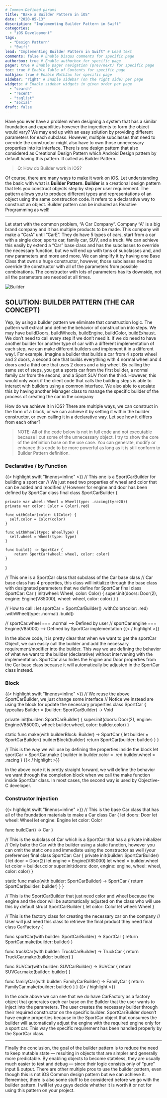 ```yaml
---
# Common-Defined params
title: "Bake a Builder Pattern in iOS"
date: "2020-05-13"
description: "Implementing Builder Pattern in Swift"
categories:
  - "iOS Development"
tags:
  - "Design Pattern"
  - "Swift"
lead: "Implementing Builder Pattern in Swift" # Lead text
comments: false # Enable Disqus comments for specific page
authorbox: true # Enable authorbox for specific page
pager: true # Enable pager navigation (prev/next) for specific page
toc: true # Enable Table of Contents for specific page
mathjax: true # Enable MathJax for specific page
sidebar: "right" # Enable sidebar (on the right side) per page
widgets: # Enable sidebar widgets in given order per page
  - "search"
  - "recent"
  - "taglist"
  - "social"
draft: false
---
```


Have you ever have a problem when designing a system that has a similar foundation and capabilities however the ingredients to form the object would vary? We may end up with an easy solution by providing different parameters for each subclass. However, multiple subclasses that need to override the constructor might also have to own those unnecessary properties into its interface. There is one design pattern that also considered as Creational Design Pattern which Android Design pattern by default having this pattern. It called as Builder Pattern.

> Q: How do Builder work in iOS?

Of course, there are many ways to make it work on iOS. Let understanding the basic with what is **Builder Pattern**. **Builder** is a creational design pattern that lets you construct objects step by step per user requirement. The pattern allows you to produce different types and representations of an object using the same construction code. It refers to a declarative way to construct an object. Builder pattern can be included as Reactive Programming as well!

---

Let start with the common problem, “A Car Company”. Company “A” is a big brand company and it has multiple products to be made. This company will make a “CarA” until “CarE”. They do have 5 types of cars, start from a car with a single door, sports car, family car, SUV, and a truck. We can achieve this easily by extend a “Car” base class and has the subclasses to override the necessary function, but we will end up with tons of subclasses and, and new parameters and more and more. We can simplify it by having one Base Class that owns a huge constructor, however, those subclasses need to override the constructor with all of the parameters from possible combinations. The constructor with lots of parameters has its downside, not all the parameters are needed at all times.

![Builder](/img/builder-pattern.png)

## SOLUTION: BUILDER PATTERN (THE CAR CONCEPT)

Yep, by using a builder pattern we eliminate that construction logic. The pattern will extract and define the behavior of construction into steps. We may have buildDoors, buildWheels, buildEngine, buildColor, buildExhaust. We don’t need to call every step if we don’t need it. If we do need to have another builder for another type of car with a different implementation of each step, we can make different builders and implement it in a different way!. For example, imagine a builder that builds a car from 4 sports wheel and 2 doors, a second one that builds everything with 4 normal wheel and 4 doors and a third one that uses 2 doors and a big wheel. By calling the same set of steps, you get a sports car from the first builder, a normal family car from the second, and a Sport SUV from the third. However, this would only work if the client code that calls the building steps is able to interact with builders using a common interface. We also able to escalate this by having another Manager class to manage the specific builder of the process of creating the car in the company

How do we achieve it in iOS? There are multiple ways, we can construct in the form of a block, or we can achieve it by setting it within the builder constructor, or even calling it in a declarative way. Let see how it differs from each other?

> NOTE: All of the code below is not in full code and not executable because I cut some of the unnecessary object. I try to show the core of the definition base on the use case. You can generate, modify or enhance this code to be more powerful as long as it is still conform to Builder Pattern definition.

### Declarative / by Function

{{< highlight swift "linenos=inline" >}}
// This one is a SportCarBuilder for building a sport car
// We just need two properties of wheel and color that can be added and modified
// However for engine and door has been defined by SportCar class
final class SportCarBuilder {

    private var wheel: Wheel = Wheel(type: .racing(tyre20))
    private var color: Color = Color(.red)

    func withColor(color: UIColor) {
      self.color = Color(color)
    }

    func withWheel(type: WheelType) {
      self.wheel = Wheel(type: type)
    }

    func build() -> SportCar {
        return SportCar(wheel: wheel, color: color)
    }
}

// This one is a SportCar class that subclass of the Car base class
// Car base class has 4 properties, this class will initialize through the base class with designated parameters that we define for SportCar
final class SportCar: Car {
  init(wheel: Wheel, color: Color) {
    super.init(doors: Door(2), engine: Engine(V85000), wheel: wheel, color: color)
  }
}

// How to call :
let sportCar = SportCarBuilder()
                .withColor(color: .red)
                .withWheel(type: .normal)
                .build()

// sportCar.wheel === .normal --> Defined by user
// sportCar.engine === Engine(V85000) --> Defined by SportCar implementation
{{< / highlight >}}

In the above code, it is pretty clear that when we want to get the sportCar Object, we can easily call the builder and add the necessary requirement/modifier into the builder. This way we are defining the behavior of what we want to the builder (declarative) without intervening with the implementation. SportCar also hides the Engine and Door properties from the Car base class because it will automatically be adjusted in the SportCar class instead.

### Block

{{< highlight swift "linenos=inline" >}}
// We reuse the above SportCarBuilder, we just change some interface
// Notice we instead are using the block for update the necessary properties
class SportCar {
  typealias Builder = (builder: SportCarBuilder) -> Void

  private init(builder: SportCarBuilder) {
    super.init(doors: Door(2), engine: Engine(V85000), wheel: builder.wheel, color: builder.color)
  }

  static func make(with builderBlock: Builder) -> SportCar {
    let builder = SportCarBuilder()
    builderBlock(builder)
    return SportCar(builder: builder)
  }
}

// This is the way we will use by defining the properties inside the block
let sportCar = SportCar.make { builder in
  builder.color = .red
  builder.wheel = .racing
}
{{< / highlight >}}

In the above code it is pretty straight forward, we will define the behavior we want through the completion block when we call the make function inside SportCar class. In most cases, the second way is used by Objective-C developer.

### Constructor Injection

{{< highlight swift "linenos=inline" >}}
// This is the base Car class that has all of the foundation materials to make a Car
class Car {
  let doors: Door
  let wheel: Wheel
  let engine: Engine
  let color: Color

  func buildCar() -> Car
}

// This is the subclass of Car which is a SportCar that has a private initializer
// Only bake the Car with the builder using a static function, however you can omit the static one and immediate using the constructor as well (your preference)
final class SportCar: Car {
  private init(builder: SportCarBuilder) {
    let door = Door(2)
    let engine = Engine(V85000)
    let wheel = builder.wheel
    let color = builder.color
    super.init(doors: door, engine: engine, wheel: wheel, color: color)
  }

  static func make(with builder: SportCarBuilder) -> SportCar {
    return SportCar(builder: builder)
  }
}

// This is the SportCarBuilder that just need color and wheel because the engine and the door will be automatically adjusted on the class who will use this by default
struct SportCarBuilder {
  let color: Color
  let wheel: Wheel
}

// This is the factory class for creating the necessary car on the company
// User will just need this class to retrieve the final product they need
final class CarFactory {

  func sportCar(with builder: SportCarBuilder) -> SportCar {
    return SportCar.make(builder: builder)
  }

  func truckCar(with builder: TruckCarBuilder) -> TruckCar {
    return TruckCar.make(builder: builder)
  }

  func SUVCar(with builder: SUVCarBuilder) -> SUVCar {
    return SUVCar.make(builder: builder)
  }

  func familyCar(with builder: FamilyCarBuilder) -> FamilyCar {
    return FamilyCar.make(builder: builder)
  }
}
{{< / highlight >}}

In the code above we can see that we do have CarFactory as a factory object that generates each car base on the Builder that the user wants to inject into the parameters. The user creates the necessary builder through their required constructor on the specific builder. SportCarBuilder doesn’t have engine properties because in the SportCar object that consumes the builder will automatically adjust the engine with the required engine only for a sport car. This way the specific requirement has been handled properly by the SportCar class.

---

Finally the conclusion, the goal of the builder pattern is to reduce the need to keep mutable state — resulting in objects that are simpler and generally more predictable. By enabling objects to become stateless, they are usually much easier to test and debug — since their logic consists only of “pure” input & output. There are other multiple pros to use the builder pattern, even though this is not iOS Common design pattern but we can achieve it. Remember, there is also some stuff to be considered before we go with the builder pattern. I will let you guys decide whether it is worth it or not for using this pattern on your project.
